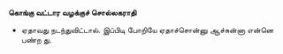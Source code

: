 **கொங்கு வட்டார வழக்குச் சொல்லகராதி**
- ஏதாவது நடந்துவிட்டால். இப்பிடி போறியே ஏதாச்சொன்னு ஆச்சுன்னா என்னெ பண்ற து.

